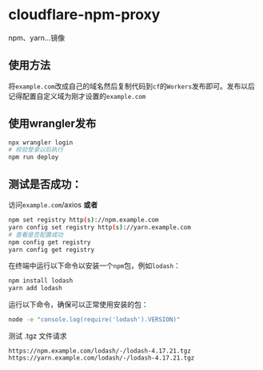 # cloudflare-npm-proxy
npm、yarn...镜像

## 使用方法
将`example.com`改成自己的域名然后复制代码到`cf`的`Workers`发布即可。发布以后记得配置自定义域为刚才设置的`example.com`
## 使用wrangler发布
``` bash
npx wrangler login
# 校验登录以后执行
npm run deploy
```
## 测试是否成功：
访问`example.com`/axios
**或者**
``` bash
npm set registry http(s)://npm.example.com
yarn config set registry http(s)://yarn.example.com
# 查看是否配置成功
npm config get registry
yarn config get registry
```
在终端中运行以下命令以安装一个`npm`包，例如`lodash`：
``` bash
npm install lodash
yarn add lodash
```
运行以下命令，确保可以正常使用安装的包：
``` bash
node -e "console.log(require('lodash').VERSION)"
```
测试 .tgz 文件请求
```
https://npm.example.com/lodash/-/lodash-4.17.21.tgz
https://yarn.example.com/lodash/-/lodash-4.17.21.tgz
```